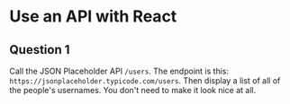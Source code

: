 # Use an API with React

## Question 1

Call the JSON Placeholder API `/users`. The endpoint is this: `https://jsonplaceholder.typicode.com/users`. Then display a list of all of the people's usernames. You don't need to make it look nice at all.
